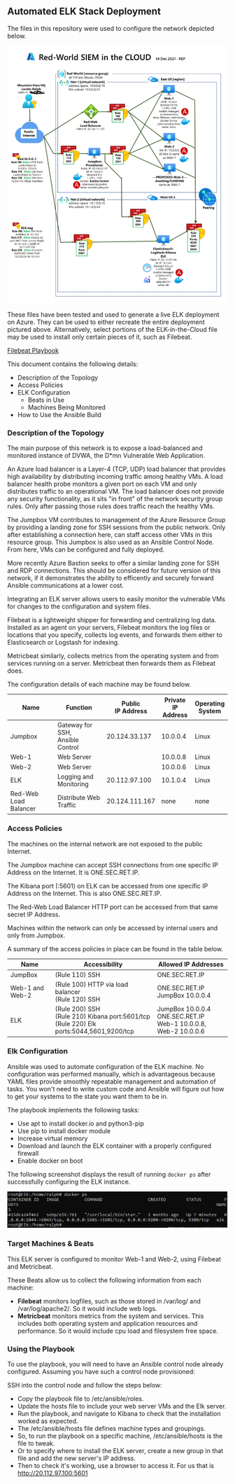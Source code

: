 ## Automated ELK Stack Deployment

The files in this repository were used to configure the network depicted below.

![Red World SIEM Network Diagram](Diagrams/Red-World-Network-Map-Phase-2.png "Red World SIEM Network Diagram")

These files have been tested and used to generate a live ELK deployment on Azure. 
They can be used to either recreate the entire deployment pictured above. Alternatively, 
select portions of the ELK-in-the-Cloud file may be used to install only certain pieces of it, such as Filebeat.

[Filebeat Playbook](./Ansible/ansible.Backup.Before.Roles/filebeat-playbook.yml)

This document contains the following details:
- Description of the Topology
- Access Policies
- ELK Configuration
  - Beats in Use
  - Machines Being Monitored
- How to Use the Ansible Build


### Description of the Topology

The main purpose of this network is to expose a load-balanced and monitored instance of DVWA, the D*mn Vulnerable Web Application.

An Azure load balancer is a Layer-4 (TCP, UDP) load balancer that provides high availability by distributing 
incoming traffic among healthy VMs. A load balancer health probe monitors a given port on each VM and only 
distributes traffic to an operational VM.  The load balancer does not provide any security functionality, as it sits "in front" of the
network security group rules. Only after passing those rules does traffic reach the healthy VMs.

The Jumpbox VM contributes to management of the Azure Resource Group by providing a landing zone for SSH sessions 
from the public network. Only after establishing a connection here, can staff access other VMs in this resource group.
This Jumpbox is also used as an Ansible Control Node. From here, VMs can be configured and fully deployed.

More recently Azure Bastion seeks to offer a similar landing zone for SSH and RDP connections. This should be considered
for future version of this network, if it demonstrates the ability to efficently and securely forward Ansible communications at a lower cost.

Integrating an ELK server allows users to easily monitor the vulnerable VMs for changes to the configuration and system files.

Filebeat is a lightweight shipper for forwarding and centralizing log data. Installed as an agent on your servers, 
Filebeat monitors the log files or locations that you specify, collects log events, and forwards them either to Elasticsearch or Logstash for indexing.

Metricbeat similarly, collects metrics from the operating system and from services running on a server. Metricbeat then forwards them as Filebeat does.

The configuration details of each machine may be found below.
<!-- Note: Use the [Markdown Table Generator](http://www.tablesgenerator.com/markdown_tables) to add/remove values from the table_.
 -->
| Name    | Function                              | Public<br>IP Address | Private<br>IP Address | Operating<br>System |
|---------|---------------------------------------|----------------------|-----------------------|---------------------|
| Jumpbox | Gateway for SSH,<br>Ansible Control   | 20.124.33.137        | 10.0.0.4              | Linux               |
| Web-1   | Web Server                            |                      | 10.0.0.8              | Linux               |
| Web-2   | Web Server                            |                      | 10.0.0.6              | Linux               |
| ELK     | Logging and Monitoring                | 20.112.97.100        | 10.1.0.4              | Linux               |
| Red-Web Load Balancer     | Distribute Web Traffic | 20.124.111.167    | none                  | none                |
### Access Policies

The machines on the internal network are not exposed to the public Internet. 

The Jumpbox machine can accept SSH connections from one specific IP Address on the Internet. It is ONE.SEC.RET.IP.

The Kibana port (:5601) on ELK can be accessed from one specific IP Address on the Internet. This is also ONE.SEC.RET.IP.

The Red-Web Load Balancer HTTP port can be accessed from that same secret IP Address.

Machines within the network can only be accessed by internal users and only from Jumpbox.

A summary of the access policies in place can be found in the table below.

| Name     | Accessibility | Allowed IP Addresses |
|----------|---------------------|----------------------|
| JumpBox | (Rule 110) SSH             |  ONE.SEC.RET.IP    |
| Web-1 and Web-2   | (Rule 100) HTTP via load balancer <br>(Rule 120) SSH | ONE.SEC.RET.IP <br> JumpBox 10.0.0.4  |
| ELK      | (Rule 200) SSH <br> (Rule 210) Kibana port:5601/tcp <br> (Rule 220) Elk ports:5044,5601,9200/tcp | JumpBox 10.0.0.4<br>ONE.SEC.RET.IP <br> Web-1 10.0.0.8, Web-2 10.0.0.6 |

### Elk Configuration

Ansible was used to automate configuration of the ELK machine. No configuration was performed manually, which is advantageous because 
YAML files provide smoothly repeatable management and automation of tasks. You won't need to write custom code and Ansible will 
figure out how to get your systems to the state you want them to be in.

The playbook implements the following tasks:
- Use apt to install docker.io and python3-pip
- Use pip to install docker module
- Increase virtual memory
- Download and launch the ELK container with a properly configured firewall
- Enable docker on boot

The following screenshot displays the result of running `docker ps` after successfully configuring the ELK instance.

![Screenshot from ELK of docker ps](./Ansible/Images/ELK-container.png)

### Target Machines & Beats
This ELK server is configured to monitor Web-1 and Web-2, using Filebeat and Metricbeat.

These Beats allow us to collect the following information from each machine:
- **Filebeat** monitors logfiles, such as those stored in /var/log/ and /var/log/apache2/. So it would include web logs.
- **Metricbeat** monitors metrics from the system and services. This includes both operating system and application resources and performance. So it would include cpu load and filesystem free space.

### Using the Playbook
To use the playbook, you will need to have an Ansible control node already configured. Assuming you have such a control node provisioned: 

SSH into the control node and follow the steps below:
- Copy the playbook file to /etc/ansible/roles.
- Update the hosts file to include your web server VMs and the Elk server.
- Run the playbook, and navigate to Kibana to check that the installation worked as expected.
- The /etc/ansible/hosts file defines machine types and groupings.
- So, to run the playbook on a specific machine, /etc/ansible/hosts is the file to tweak.
- Or to specify where to install the ELK server, create a new group in that file and add the new server's IP address. 
- Then to check it's working, use a browser to access it. For us that is http://20.112.97.100:5601

